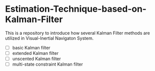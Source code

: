 # Estimation-Technique-based-on-Kalman-Filter
This is a repository to introduce how several Kalman Filter methods are utilized in Visual-Inertial Navigaton System.

- [ ] basic Kalman filter
- [ ] extended Kalman filter
- [ ] unscented Kalman filter
- [ ] multi-state constraint Kalman filter
